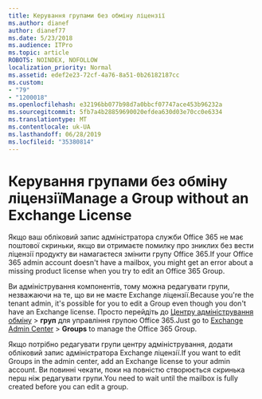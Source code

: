 ```yaml
---
title: Керування групами без обміну ліцензії
ms.author: dianef
author: dianef77
ms.date: 5/23/2018
ms.audience: ITPro
ms.topic: article
ROBOTS: NOINDEX, NOFOLLOW
localization_priority: Normal
ms.assetid: edef2e23-72cf-4a76-8a51-0b26182187cc
ms.custom:
- "79"
- "1200018"
ms.openlocfilehash: e32196bb077b98d7a0bbcf07747ace453b96232a
ms.sourcegitcommit: 5fb7a4b28859690020efdea630d03e70cc0e6334
ms.translationtype: MT
ms.contentlocale: uk-UA
ms.lasthandoff: 06/28/2019
ms.locfileid: "35380814"
---
```

# <a name="manage-a-group-without-an-exchange-license"></a><span data-ttu-id="6515c-102">Керування групами без обміну ліцензії</span><span class="sxs-lookup"><span data-stu-id="6515c-102">Manage a Group without an Exchange License</span></span>

<span data-ttu-id="6515c-103">Якщо ваш обліковий запис адміністратора служби Office 365 не має поштової скриньки, якщо ви отримаєте помилку про зниклих без вести ліцензії продукту ви намагаєтеся змінити групу Office 365.</span><span class="sxs-lookup"><span data-stu-id="6515c-103">If your Office 365 admin account doesn't have a mailbox, you might get an error about a missing product license when you try to edit an Office 365 Group.</span></span>
  
<span data-ttu-id="6515c-104">Ви адміністрування компонентів, тому можна редагувати групи, незважаючи на те, що ви не маєте Exchange ліцензії.</span><span class="sxs-lookup"><span data-stu-id="6515c-104">Because you're the tenant admin, it's possible for you to edit a Group even though you don't have an Exchange license.</span></span> <span data-ttu-id="6515c-105">Просто перейдіть до [Центру адміністрування обміну](https://outlook.office365.com/ecp.aspx) \> **груп** для управління групою Office 365.</span><span class="sxs-lookup"><span data-stu-id="6515c-105">Just go to [Exchange Admin Center](https://outlook.office365.com/ecp.aspx) \> **Groups** to manage the Office 365 Group.</span></span>
  
<span data-ttu-id="6515c-106">Якщо потрібно редагувати групи центру адміністрування, додати обліковий запис адміністратора Exchange ліцензії.</span><span class="sxs-lookup"><span data-stu-id="6515c-106">If you want to edit Groups in the admin center, add an Exchange license to your admin account.</span></span> <span data-ttu-id="6515c-107">Ви повинні чекати, поки на повністю створюється скринька перш ніж редагувати групи.</span><span class="sxs-lookup"><span data-stu-id="6515c-107">You need to wait until the mailbox is fully created before you can edit a group.</span></span>
  